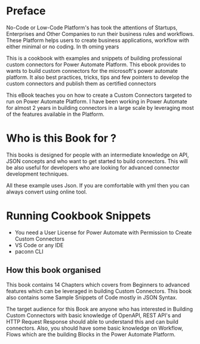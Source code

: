 # Preface

No-Code or Low-Code Platform's has took the attentions of Startups, Enterprises and Other Companies to run their business rules and workflows. These Platform helps users to create business applications, workflow with either minimal or no coding. In th oming years 

This is a cookbook with examples and snippets of building professional custom connectors for Power Automate Platform. This ebook provides  to wants to build custom connectors for the microsoft's power automate platform. It also best practices, tricks, tips and few pointers to develop the custom connectors and publish them as certified connectors

This eBook teaches you on how to create a Custom Connectors targeted to run on Power Automate Platform. I have been working in Power Automate for almost 2 years in building connectors in a large scale by leveraging most of the features available in the Platform.


# Who is this Book for ?

This books is designed for people with an intermediate knowledge on API, JSON concepts
and who want to get started to build connectors. This will be also useful for developers who are looking for advanced connector development techniques.

All these example uses Json. If you are comfortable with yml then you can always convert using online tool.

#  Running Cookbook Snippets

- You need a User License for Power Automate with Permission to Create Custom Connectors
- VS Code or any IDE 
- paconn CLI


## How this book organised

This book contains 14 Chapters which covers from Beginners to advanced features which can be leveraged in building Custom Connectors. This book also contains some Sample Snippets of Code mostly in JSON Syntax. 



The target audience for this Book are anyone who has interested in Building Custom Connectors with basic knowledge of OpenAPI, REST API's and HTTP Request Response should able to understand this and can build connectors. Also, you should have some basic knowledge on Workflow, Flows which are the building Blocks in the Power Automate Platform.
